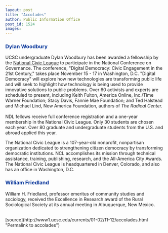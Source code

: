 ```yaml
---
layout: post
title: "Accolades"
author: Public Information Office
post_id: 1524
images:
---
```


<h3>
  <font color="#003399">Dylan Woodbury</font>
</h3>
<p>
  UCSC undergraduate Dylan Woodbury has been awarded a fellowship by the <a href="http://www.ncl.org">National Civic League</a> to participate in the National Conference on Governance. The conference, "Digital Democracy: Civic Engagement in the 21st Century," takes place November 15 - 17 in Washington, D.C. "Digital Democracy" will explore how new technologies are transforming public life and will seek to highlight how technology is being used to provide innovative solutions to public problems. Over 60 activists and experts are scheduled to present, including Keith Fulton, America Online, Inc./Time Warner Foundation; Stacy Davis, Fannie Mae Foundation; and Ted Halstead and Michael Lind, New America Foundation, authors of <i>The Radical Center.</i><br>
  <br>
  NDL fellows receive full conference registration and a one-year membership in the National Civic League. Only 30 students are chosen each year. Over 80 graduate and undergraduate students from the U.S. and abroad applied this year.
</p>
<p>
  The National Civic League is a 107-year-old nonprofit, nonpartisan organization dedicated to strengthening citizen democracy by transforming democratic institutions. NCL accomplishes its mission through technical assistance, training, publishing, research, and the All-America City Awards. The National Civic League is headquartered in Denver, Colorado, and also has an office in Washington, D.C.
</p>
<h3>
  <font color="#003399">William Friedland</font>
</h3>
<p>
  William H. Friedland, professor emeritus of community studies and sociology, received the Excellence in Research award of the Rural Sociological Society at its annual meeting in Albuquerque, New Mexico.<br>
  <br>

</p>
[source](http://www1.ucsc.edu/currents/01-02/11-12/accolades.html "Permalink to accolades")
